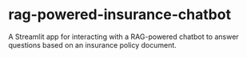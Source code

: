 # rag-powered-insurance-chatbot
A Streamlit app for interacting with a RAG-powered chatbot to answer questions based on an insurance policy document.
